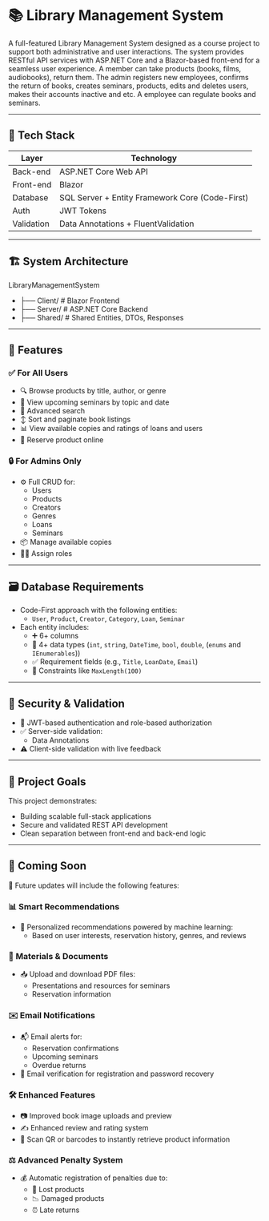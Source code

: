 # 📚 Library Management System

A full-featured Library Management System designed as a course project to support both administrative and user interactions. The system provides RESTful API services with ASP.NET Core and a Blazor-based front-end for a seamless user experience. 
A member can take products (books, films, audiobooks), return them. The admin registers new employees, confirms the return of books, creates seminars, products, edits and deletes users, makes their accounts inactive and etc. A employee can regulate books and seminars.

---
## 🔧 Tech Stack

| Layer        | Technology                        |
|--------------|------------------------------------|
| Back-end     | ASP.NET Core Web API               |
| Front-end    | Blazor                             |
| Database     | SQL Server + Entity Framework Core (Code-First) |
| Auth         | JWT Tokens                         |
| Validation   | Data Annotations + FluentValidation |

---

## 🏗️ System Architecture

LibraryManagementSystem
- ├── Client/ # Blazor Frontend
- ├── Server/ # ASP.NET Core Backend
- ├── Shared/ # Shared Entities, DTOs, Responses

---

## 🚀 Features

### ✅ For All Users

- 🔍 Browse products by title, author, or genre
- 📅 View upcoming seminars by topic and date
- 🎯 Advanced search   
- ↕️ Sort and paginate book listings  
- 📊 View available copies and ratings of loans and users
- 📅 Reserve product online  

### 🔒 For Admins Only

- ⚙️ Full CRUD for:
  - Users
  - Products
  - Creators
  - Genres
  - Loans
  - Seminars
- 📦 Manage available copies
- 🧑‍⚖️ Assign roles

---

## 🗃️ Database Requirements
- Code-First approach with the following entities:
  - `User`, `Product`, `Creator`, `Category`, `Loan`, `Seminar`
- Each entity includes:
  - ➕ 6+ columns
  - 🔢 4+ data types (`int`, `string`, `DateTime`, `bool`, `double`, (`enums` and `IEnumerables`))
  - ✅ Requirement fields (e.g., `Title`, `LoanDate`, `Email`)
  - 🔡 Constraints like `MaxLength(100)`
---

## 🔐 Security & Validation
- 🔑 JWT-based authentication and role-based authorization
- ✅ Server-side validation:
  - Data Annotations
- ⚠️ Client-side validation with live feedback

---

## 📌 Project Goals
This project demonstrates:
- Building scalable full-stack applications
- Secure and validated REST API development
- Clean separation between front-end and back-end logic








----------------------------------------------------------------------

## 🧠 Coming Soon

🚀 Future updates will include the following features:

### 📊 Smart Recommendations
- 🤖 Personalized recommendations powered by machine learning:
  - Based on user interests, reservation history, genres, and reviews

### 📄 Materials & Documents
- 📥 Upload and download PDF files:
  - Presentations and resources for seminars
  - Reservation information

### ✉️ Email Notifications
- 📬 Email alerts for:
  - Reservation confirmations
  - Upcoming seminars
  - Overdue returns
- 🔐 Email verification for registration and password recovery

### 🛠 Enhanced Features
- 📷 Improved book image uploads and preview
- ✍️ Enhanced review and rating system
- 🔎 Scan QR or barcodes to instantly retrieve product information

### ⚖️ Advanced Penalty System
- 💰 Automatic registration of penalties due to:
  - 📕 Lost products
  - 📉 Damaged products
  - ⏰ Late returns

